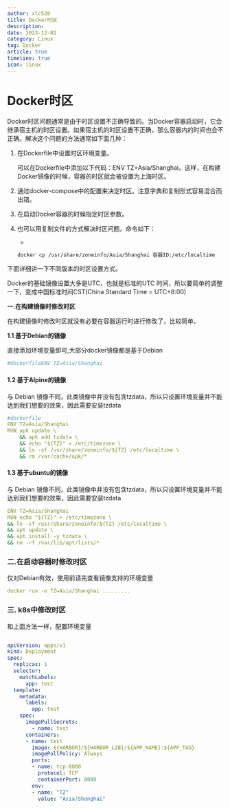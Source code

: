 ```yaml
---
author: xlc520
title: Docker时区
description: 
date: 2023-12-01
category: Linux
tag: Docker
article: true
timeline: true
icon: linux
---
```


# Docker时区

Docker时区问题通常是由于时区设置不正确导致的。当Docker容器启动时，它会继承宿主机的时区设置。如果宿主机的时区设置不正确，那么容器内的时间也会不正确。解决这个问题的方法通常如下面几种：

1. 在Dockerfile中设置时区环境变量。

   可以在Dockerfile中添加以下代码：ENV TZ=Asia/Shanghai。这样，在构建Docker镜像的时候，容器的时区就会被设置为上海时区。

2. 通过docker-compose中的配置来决定时区。注意字典和复制形式容易混合而出错。

3. 在启动Docker容器的时候指定时区参数。

4. 也可以用复制文件的方式解决时区问题。命令如下：

   - 

   ```sh
   docker cp /usr/share/zoneinfo/Asia/Shanghai 容器ID:/etc/localtime
   ```

下面详细讲一下不同版本的时区设置方式。

Docker的基础镜像设置大多是UTC，也就是标准的UTC 时间，所以要简单的调整一下，变成中国标准时间CST(China Standard Time = UTC+8:00)

**一.在构建镜像时修改时区**

在构建镜像时修改时区就没有必要在容器运行时进行修改了，比较简单。

**1.1 基于Debian的镜像**

直接添加环境变量即可,大部分docker镜像都是基于Debian

```yaml
#dockerfileENV TZ=Asia/Shanghai
```

#### 1.2 基于Alpine的镜像

与 Debian 镜像不同，此类镜像中并没有包含tzdata，所以只设置环境变量并不能达到我们想要的效果，因此需要安装tzdata

```yaml
#dockerfile
ENV TZ=Asia/Shanghai
RUN apk update \
    && apk add tzdata \
    && echo "${TZ}" > /etc/timezone \
    && ln -sf /usr/share/zoneinfo/${TZ} /etc/localtime \
    && rm /var/cache/apk/*
```

#### 1.3 基于ubuntu的镜像

与 Debian 镜像不同，此类镜像中并没有包含tzdata，所以只设置环境变量并不能达到我们想要的效果，因此需要安装tzdata

```yaml
ENV TZ=Asia/Shanghai 
RUN echo "${TZ}" > /etc/timezone \ 
&& ln -sf /usr/share/zoneinfo/${TZ} /etc/localtime \ 
&& apt update \ 
&& apt install -y tzdata \ 
&& rm -rf /var/lib/apt/lists/*
```

### 二.在启动容器时修改时区

仅对Debian有效，使用前请先查看镜像支持的环境变量

```yaml
docker run -e TZ=Asia/Shanghai .........
```

### 三. k8s中修改时区

和上面方法一样，配置环境变量

```yaml

apiVersion: apps/v1
kind: Deployment
spec:
  replicas: 1
  selector:
    matchLabels: 
      app: test
  template:
    metadata:
      labels: 
        app: test
    spec:  
      imagePullSecrets:
        - name: test     
      containers:
      - name: test
        image: ${HARBOR}/${HARBOR_LIB}/${APP_NAME}:${APP_TAG}
        imagePullPolicy: Always
        ports:
        - name: tcp-8080
          protocol: TCP
          containerPort: 8080
        env:
        - name: "TZ"    
          value: "Asia/Shanghai"

```